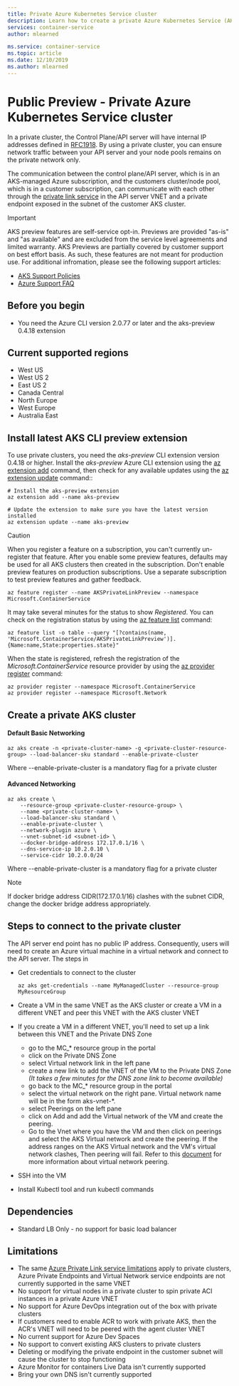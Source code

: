 ```yaml
---
title: Private Azure Kubernetes Service cluster
description: Learn how to create a private Azure Kubernetes Service (AKS) cluster
services: container-service
author: mlearned

ms.service: container-service
ms.topic: article
ms.date: 12/10/2019
ms.author: mlearned
---
```


# Public Preview - Private Azure Kubernetes Service cluster

In a private cluster, the Control Plane/API server will have internal IP addresses defined in [RFC1918](https://tools.ietf.org/html/rfc1918).  By using a private cluster, you can ensure network traffic between your API server and your node pools remains on the private network only.

The communication between the control plane/API server, which is in an AKS-managed Azure subscription, and the customers cluster/node pool, which is in a customer subscription, can communicate with each other through the [private link service][private-link-service] in the API server VNET and a private endpoint exposed in the subnet of the customer AKS cluster.

> [!IMPORTANT]
> AKS preview features are self-service opt-in. Previews are provided "as-is" and "as available" and are excluded from the service level agreements and limited warranty. AKS Previews are partially covered by customer support on best effort basis. As such, these features are not meant for production use. For additional infromation, please see the following support articles:
>
> * [AKS Support Policies](support-policies.md)
> * [Azure Support FAQ](faq.md)

## Before you begin

* You need the Azure CLI version 2.0.77 or later and the aks-preview 0.4.18 extension

## Current supported regions
* West US
* West US 2
* East US 2
* Canada Central
* North Europe
* West Europe
* Australia East

## Install latest AKS CLI preview extension

To use private clusters, you need the *aks-preview* CLI extension version 0.4.18 or higher. Install the *aks-preview* Azure CLI extension using the [az extension add][az-extension-add] command, then check for any available updates using the [az extension update][az-extension-update] command::

```azurecli-interactive
# Install the aks-preview extension
az extension add --name aks-preview

# Update the extension to make sure you have the latest version installed
az extension update --name aks-preview
```
> [!CAUTION]
> When you register a feature on a subscription, you can't currently un-register that feature. After you enable some preview features, defaults may be used for all AKS clusters then created in the subscription. Don't enable preview features on production subscriptions. Use a separate subscription to test preview features and gather feedback.

```azurecli-interactive
az feature register --name AKSPrivateLinkPreview --namespace Microsoft.ContainerService
```

It may take several minutes for the status to show *Registered*. You can check on the registration status by using the [az feature list][az-feature-list] command:

```azurecli-interactive
az feature list -o table --query "[?contains(name, 'Microsoft.ContainerService/AKSPrivateLinkPreview')].{Name:name,State:properties.state}"
```

When the state is registered, refresh the registration of the *Microsoft.ContainerService* resource provider by using the [az provider register][az-provider-register] command:

```azurecli-interactive
az provider register --namespace Microsoft.ContainerService
az provider register --namespace Microsoft.Network
```
## Create a private AKS cluster

#### Default Basic Networking 

```azurecli-interactive
az aks create -n <private-cluster-name> -g <private-cluster-resource-group> --load-balancer-sku standard --enable-private-cluster  
```
Where --enable-private-cluster is a mandatory flag for a private cluster 

#### Advanced Networking  

```azurecli-interactive
az aks create \
    --resource-group <private-cluster-resource-group> \
    --name <private-cluster-name> \
    --load-balancer-sku standard \
    --enable-private-cluster \
    --network-plugin azure \
    --vnet-subnet-id <subnet-id> \
    --docker-bridge-address 172.17.0.1/16 \
    --dns-service-ip 10.2.0.10 \
    --service-cidr 10.2.0.0/24 
```
Where --enable-private-cluster is a mandatory flag for a private cluster 

> [!NOTE]
> If docker bridge address CIDR(172.17.0.1/16) clashes with the subnet CIDR, change the docker bridge address appropriately.

## Steps to connect to the private cluster
The API server end point has no public IP address. Consequently, users will need to create an Azure virtual machine in a virtual network and connect to the API server. The steps in

* Get credentials to connect to the cluster

   ```azurecli-interactive
   az aks get-credentials --name MyManagedCluster --resource-group MyResourceGroup
   ```
* Create a VM in the same VNET as the AKS cluster or create a VM in a different VNET and peer this VNET with the AKS cluster VNET
* If you create a VM in a different VNET, you'll need to set up a link between this VNET and the Private DNS Zone
    * go to the MC_* resource group in the portal 
    * click on the Private DNS Zone 
    * select Virtual network link in the left pane
    * create a new link to add the VNET of the VM to the Private DNS Zone *(It takes a few minutes for the DNS zone link to become available)*
    * go back to the MC_* resource group in the portal
    * select the virtual network on the right pane. Virtual network name will be in the form aks-vnet-*.
    * select Peerings on the left pane
    * click on Add and add the Virtual network of the VM and create the peering.
    * Go to the Vnet where you have the VM and then click on peerings and select the AKS Virtual network and create the peering. If the address ranges on the AKS Virtual network and the VM's virtual network clashes, Then peering will fail. Refer to this [document][virtual-network-peering] for more information about virtual network peering.
* SSH into the VM
* Install Kubectl tool and run kubectl commands

## Dependencies  
* Standard LB Only - no support for basic load balancer  

## Limitations 
* The same [Azure Private Link service limitations][private-link-service] apply to private clusters, Azure Private Endpoints and Virtual Network service endpoints are not currently supported in the same VNET
* No support for virtual nodes in a private cluster to spin private ACI instances in a private Azure VNET
* No support for Azure DevOps integration out of the box with private clusters
* If customers need to enable ACR to work with private AKS, then the ACR's VNET will need to be peered with the agent cluster VNET
* No current support for Azure Dev Spaces
* No support to convert existing AKS clusters to private clusters  
* Deleting or modifying the private endpoint in the customer subnet will cause the cluster to stop functioning 
* Azure Monitor for containers Live Data isn't currently supported
* Bring your own DNS isn't currently supported


<!-- LINKS - internal -->
[az-provider-register]: /cli/azure/provider?view=azure-cli-latest#az-provider-register
[az-feature-list]: /cli/azure/feature?view=azure-cli-latest#az-feature-list
[az-extension-add]: /cli/azure/extension#az-extension-add
[az-extension-update]: /cli/azure/extension#az-extension-update
[private-link-service]: https://docs.microsoft.com/azure/private-link/private-link-service-overview
[virtual-network-peering]: ../virtual-network/virtual-network-peering-overview.md


